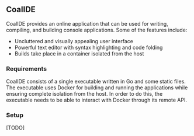 ## CoalIDE

CoalIDE provides an online application that can be used for writing, compiling, and building console applications. Some of the features include:

- Uncluttered and visually appealing user interface
- Powerful text editor with syntax highlighting and code folding
- Builds take place in a container isolated from the host

### Requirements

CoalIDE consists of a single executable written in Go and some static files. The executable uses Docker for building and running the applications while ensuring complete isolation from the host. In order to do this, the executable needs to be able to interact with Docker through its remote API.

### Setup

[TODO]
